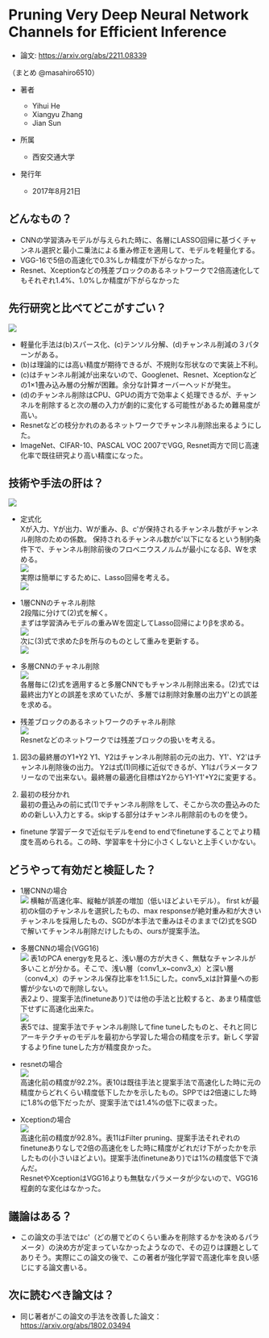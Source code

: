 # Pruning Very Deep Neural Network Channels for Efficient Inference


- 論文: https://arxiv.org/abs/2211.08339


（まとめ @masahiro6510）

- 著者
    - Yihui He
    - Xiangyu Zhang
    - Jian Sun

- 所属
    - 西安交通大学

- 発行年
    - 2017年8月21日

## どんなもの？
* CNNの学習済みモデルが与えられた時に、各層にLASSO回帰に基づくチャンネル選択と最小二乗法による重み修正を適用して、モデルを軽量化する。
* VGG-16で5倍の高速化で0.3%しか精度が下がらなかった。
* Resnet、Xceptionなどの残差ブロックのあるネットワークで2倍高速化してもそれぞれ1.4%、1.0%しか精度が下がらなかった


## 先行研究と比べてどこがすごい？
![](puring_channel/fig1.png)  
* 軽量化手法は(b)スパース化、(c)テンソル分解、(d)チャンネル削減の３パターンがある。
* (b)は理論的には高い精度が期待できるが、不規則な形状なので実装上不利。
* (c)はチャンネル削減が出来ないので、Googlenet、Resnet、Xceptionなどの1×1畳み込み層の分解が困難。余分な計算オーバーヘッドが発生。
* (d)のチャンネル削除はCPU、GPUの両方で効率よく処理できるが、チャンネルを削除すると次の層の入力が劇的に変化する可能性があるため難易度が高い。
* Resnetなどの枝分かれのあるネットワークでチャンネル削除出来るようにした。
* ImageNet、CIFAR-10、PASCAL VOC 2007でVGG, Resnet両方で同じ高速化率で既往研究より高い精度になった。

## 技術や手法の肝は？
![](puring_channel/fig2.png)  
* 定式化  
Xが入力、Yが出力、Wが重み、&beta;、c'が保持されるチャンネル数がチャンネル削除のための係数。
保持されるチャンネル数がc'以下になるという制約条件下で、チャンネル削除前後のフロベニウスノルムが最小になる&beta;、Wを求める。  
![](puring_channel/eq1.png)  
実際は簡単にするために、Lasso回帰を考える。  
![](puring_channel/eq2.png)
* 1層CNNのチャネル削除  
2段階に分けて(2)式を解く。  
まずは学習済みモデルの重みWを固定してLasso回帰により&beta;を求める。  
![](puring_channel/eq3.png)  
次に(3)式で求めた&beta;を所与のものとして重みを更新する。  
![](puring_channel/eq4.png) 


* 多層CNNのチャネル削除     
![](puring_channel/eq5.png)  
各層毎に(2)式を適用すると多層CNNでもチャンネル削除出来る。(2)式では最終出力Yとの誤差を求めていたが、多層では削除対象層の出力Y'との誤差を求める。
      
* 残差ブロックのあるネットワークのチャネル削除  
![](puring_channel/fig3.png)  
Resnetなどのネットワークでは残差ブロックの扱いを考える。
1. 図3の最終層のY1+Y2
Y1、Y2はチャンネル削除前の元の出力、Y1'、Y2'はチャンネル削除後の出力。
Y2は式(1)同様に近似できるが、Y1はパラメータフリーなので出来ない。最終層の最適化目標はY2からY1-Y1'+Y2に変更する。

2. 最初の枝分かれ  
最初の畳込みの前に式(1)でチャンネル削除をして、そこから次の畳込みのための新しい入力とする。skipする部分はチャンネル削除前のものを使う。

* finetune
学習データで近似モデルをend to endでfinetuneすることでより精度を高められる。この時、学習率を十分に小さくしないと上手くいかない。

## どうやって有効だと検証した？
* 1層CNNの場合  
![](puring_channel/fig5.png)
横軸が高速化率、縦軸が誤差の増加（低いほどよいモデル）。
first kが最初のk個のチャンネルを選択したもの、max responseが絶対重み和が大きいチャンネルを採用したもの、SGDが本手法で重みはそのままで(2)式をSGDで解いてチャンネル削除だけしたもの、oursが提案手法。

* 多層CNNの場合(VGG16)   
![](puring_channel/table1_2.png)
表1のPCA energyを見ると、浅い層の方が大きく、無駄なチャンネルが多いことが分かる。そこで、浅い層（conv1_x~conv3_x）と深い層（conv4_x）のチャンネル保存比率を1:1.5にした。conv5_xは計算量への影響が少ないので削除しない。  
表2より、提案手法(finetuneあり)では他の手法と比較すると、あまり精度低下せずに高速化出来た。  
![](puring_channel/table5.png)  
表5では、提案手法でチャンネル削除してfine tuneしたものと、それと同じアーキテクチャのモデルを最初から学習した場合の精度を示す。新しく学習するよりfine tuneした方が精度良かった。

* resnetの場合  
![](puring_channel/table10.png)  
高速化前の精度が92.2%。表10は既往手法と提案手法で高速化した時に元の精度からどれくらい精度低下したかを示したもの。SPPでは2倍速にした時に1.8%の低下だったが、提案手法では1.4%の低下に収まった。

* Xceptionの場合  
![](puring_channel/table11.png)  
高速化前の精度が92.8%。表11はFilter pruning、提案手法それぞれのfinetuneありなしで2倍の高速化をした時に精度がどれだけ下がったかを示したもの(小さいほどよい)。提案手法(finetuneあり)では1%の精度低下で済んだ。  
ResnetやXceptionはVGG16よりも無駄なパラメータが少ないので、VGG16程劇的な変化はなかった。

## 議論はある？
* この論文の手法ではc'（どの層でどのくらい重みを削除するかを決めるパラメータ）の決め方が定まっていなかったようなので、その辺りは課題としてありそう。実際にこの論文の後で、この著者が強化学習で高速化率を良い感じにする論文書いる。

## 次に読むべき論文は？
* 同じ著者がこの論文の手法を改善した論文：https://arxiv.org/abs/1802.03494


